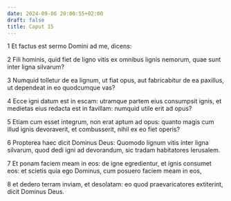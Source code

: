 ```yaml
---
date: 2024-09-06 20:00:55+02:00
draft: false
title: Caput 15
---
```





1 Et factus est sermo Domini ad me, dicens:

2 Fili hominis, quid fiet de ligno vitis ex omnibus lignis nemorum, quae sunt inter ligna silvarum?

3 Numquid tolletur de ea lignum, ut fiat opus, aut fabricabitur de ea paxillus, ut dependeat in eo quodcumque vas?

4 Ecce igni datum est in escam: utramque partem eius consumpsit ignis, et medietas eius redacta est in favillam: numquid utile erit ad opus?

5 Etiam cum esset integrum, non erat aptum ad opus: quanto magis cum illud ignis devoraverit, et combusserit, nihil ex eo fiet operis?

6 Propterea haec dicit Dominus Deus: Quomodo lignum vitis inter ligna silvarum, quod dedi igni ad devorandum, sic tradam habitatores Ierusalem.

7 Et ponam faciem meam in eos: de igne egredientur, et ignis consumet eos: et scietis quia ego Dominus, cum posuero faciem meam in eos,

8 et dedero terram inviam, et desolatam: eo quod praevaricatores extiterint, dicit Dominus Deus.

